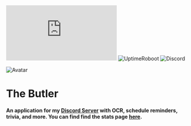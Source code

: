 ![PyPI](https://img.shields.io/pypi/v/discord.py) ![UptimeRoboot](https://img.shields.io/uptimerobot/status/m786515853-65a631cc420ded3137907a42) ![Discord](https://img.shields.io/discord/612059384721440789)

![Avatar](https://images-ext-1.discordapp.net/external/nxYW7DyVsmIKp9llZ6wtAOAanNPx0H1YnJpguG-8h1U/%3Fsize%3D1024/https/cdn.discordapp.com/avatars/704571297048428654/962375cb010760e58ed48b84dd7cacbd.webp?width=100&height=100)

# The Butler
#### An application for my [Discord Server](https://discord.link/harsh) with OCR, schedule reminders, trivia, and more. You can find find the stats page [here](https://stats.uptimerobot.com/zq1QPiREEl/786515853).